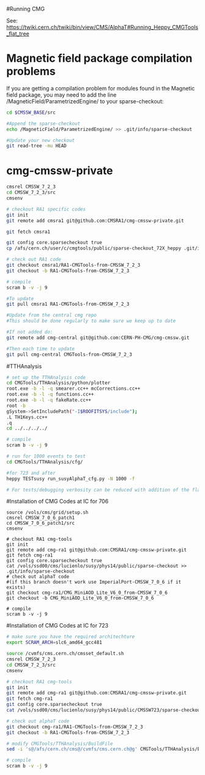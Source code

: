 #Running CMG

See: https://twiki.cern.ch/twiki/bin/view/CMS/AlphaT#Running_Heppy_CMGTools_flat_tree

# Magnetic field package compilation problems
If you are getting a compilation problem for modules found in the Magnetic field package, you may need to add the line /MagneticField/ParametrizedEngine/ to your sparse-checkout:
```bash
cd $CMSSW_BASE/src

#Append the sparse-checkout
echo /MagneticField/ParametrizedEngine/ >> .git/info/sparse-checkout

#Update your new checkout
git read-tree -mu HEAD
```

# cmg-cmssw-private
```bash
cmsrel CMSSW_7_2_3
cd CMSSW_7_2_3/src
cmsenv

# checkout RA1 specific codes
git init
git remote add cmsra1 git@github.com:CMSRA1/cmg-cmssw-private.git

git fetch cmsra1

git config core.sparsecheckout true
cp /afs/cern.ch/user/c/cmgtools/public/sparse-checkout_72X_heppy .git/info/sparse-checkout

# check out RA1 code
git checkout cmsra1/RA1-CMGTools-from-CMSSW_7_2_3
git checkout -b RA1-CMGTools-from-CMSSW_7_2_3

# compile
scram b -v -j 9

#To update
git pull cmsra1 RA1-CMGTools-from-CMSSW_7_2_3

#Update from the central cmg repo
#This should be done regularly to make sure we keep up to date

#If not added do:
git remote add cmg-central git@github.com:CERN-PH-CMG/cmg-cmssw.git

#Then each time to update
git pull cmg-central CMGTools-from-CMSSW_7_2_3
```
#TTHAnalysis
```bash
# set up the TTHAnalysis code
cd CMGTools/TTHAnalysis/python/plotter
root.exe -b -l -q smearer.cc++ mcCorrections.cc++
root.exe -b -l -q functions.cc++
root.exe -b -l -q fakeRate.cc++
root -b
gSystem->SetIncludePath("-I$ROOFITSYS/include");
.L TH1Keys.cc++
.q
cd ../../../../

# compile
scram b -v -j 9

# run for 1000 events to test
cd CMGTools/TTHAnalysis/cfg/ 

#for 723 and after
heppy TESTsusy run_susyAlphaT_cfg.py -N 1000 -f

# For tests/debugging verbosity can be reduced with addition of the flags: -q -p 0
```
#Installation of CMG Codes at IC for 706
```
source /vols/cms/grid/setup.sh
cmsrel CMSSW_7_0_6_patch1
cd CMSSW_7_0_6_patch1/src
cmsenv

# checkout RA1 cmg-tools
git init
git remote add cmg-ra1 git@github.com:CMSRA1/cmg-cmssw-private.git
git fetch cmg-ra1
git config core.sparsecheckout true
cat /vols/ssd00/cms/lucienlo/susy/phys14/public/sparse-checkout >> .git/info/sparse-checkout
# check out alphaT code
#(if this branch doesn't work use ImperialPort-CMSSW_7_0_6 if it exists)
git checkout cmg-ra1/CMG_MiniAOD_Lite_V6_0_from-CMSSW_7_0_6
git checkout -b CMG_MiniAOD_Lite_V6_0_from-CMSSW_7_0_6

# compile
scram b -v -j 9
```

#Installation of CMG Codes at IC for 723
```bash
# make sure you have the required architechture
export SCRAM_ARCH=slc6_amd64_gcc481

source /cvmfs/cms.cern.ch/cmsset_default.sh
cmsrel CMSSW_7_2_3
cd CMSSW_7_2_3/src
cmsenv

# checkout RA1 cmg-tools
git init
git remote add cmg-ra1 git@github.com:CMSRA1/cmg-cmssw-private.git
git fetch cmg-ra1
git config core.sparsecheckout true
cat /vols/ssd00/cms/lucienlo/susy/phys14/public/CMSSW723/sparse-checkout >> .git/info/sparse-checkout

# check out alphaT code
git checkout cmg-ra1/RA1-CMGTools-from-CMSSW_7_2_3
git checkout -b RA1-CMGTools-from-CMSSW_7_2_3

# modify CMGTools/TTHAnalysis/BuildFile
sed -i 's@/afs/cern.ch/cms@/cvmfs/cms.cern.ch@g' CMGTools/TTHAnalysis/BuildFile.xml

# compile
scram b -v -j 9
```
